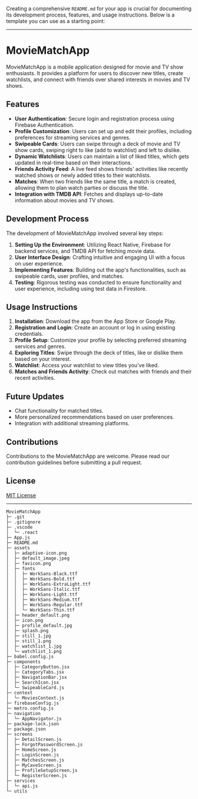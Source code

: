 Creating a comprehensive `README.md` for your app is crucial for documenting its development process, features, and usage instructions. Below is a template you can use as a starting point:

---

# MovieMatchApp

MovieMatchApp is a mobile application designed for movie and TV show enthusiasts. It provides a platform for users to discover new titles, create watchlists, and connect with friends over shared interests in movies and TV shows.

## Features

- **User Authentication**: Secure login and registration process using Firebase Authentication.
- **Profile Customization**: Users can set up and edit their profiles, including preferences for streaming services and genres.
- **Swipeable Cards**: Users can swipe through a deck of movie and TV show cards, swiping right to like (add to watchlist) and left to dislike.
- **Dynamic Watchlists**: Users can maintain a list of liked titles, which gets updated in real-time based on their interactions.
- **Friends Activity Feed**: A live feed shows friends' activities like recently watched shows or newly added titles to their watchlists.
- **Matches**: When two friends like the same title, a match is created, allowing them to plan watch parties or discuss the title.
- **Integration with TMDB API**: Fetches and displays up-to-date information about movies and TV shows.

## Development Process

The development of MovieMatchApp involved several key steps:

1. **Setting Up the Environment**: Utilizing React Native, Firebase for backend services, and TMDB API for fetching movie data.
2. **User Interface Design**: Crafting intuitive and engaging UI with a focus on user experience.
3. **Implementing Features**: Building out the app's functionalities, such as swipeable cards, user profiles, and matches.
4. **Testing**: Rigorous testing was conducted to ensure functionality and user experience, including using test data in Firestore.

## Usage Instructions

1. **Installation**: Download the app from the App Store or Google Play.
2. **Registration and Login**: Create an account or log in using existing credentials.
3. **Profile Setup**: Customize your profile by selecting preferred streaming services and genres.
4. **Exploring Titles**: Swipe through the deck of titles, like or dislike them based on your interest.
5. **Watchlist**: Access your watchlist to view titles you've liked.
6. **Matches and Friends Activity**: Check out matches with friends and their recent activities.

## Future Updates

- Chat functionality for matched titles.
- More personalized recommendations based on user preferences.
- Integration with additional streaming platforms.

## Contributions

Contributions to the MovieMatchApp are welcome. Please read our contribution guidelines before submitting a pull request.

## License

[MIT License](LICENSE.txt)

---

```
MovieMatchApp
├─ .git
├─ .gitignore
├─ .vscode
│  └─ .react
├─ App.js
├─ README.md
├─ assets
│  ├─ adaptive-icon.png
│  ├─ default_image.jpeg
│  ├─ favicon.png
│  ├─ fonts
│  │  ├─ WorkSans-Black.ttf
│  │  ├─ WorkSans-Bold.ttf
│  │  ├─ WorkSans-ExtraLight.ttf
│  │  ├─ WorkSans-Italic.ttf
│  │  ├─ WorkSans-Light.ttf
│  │  ├─ WorkSans-Medium.ttf
│  │  ├─ WorkSans-Regular.ttf
│  │  └─ WorkSans-Thin.ttf
│  ├─ header_default.png
│  ├─ icon.png
│  ├─ profile_default.jpg
│  ├─ splash.png
│  ├─ still_1.jpg
│  ├─ still_1.png
│  ├─ watchlist_1.jpg
│  └─ watchlist_1.png
├─ babel.config.js
├─ components
│  ├─ CategoryButton.jsx
│  ├─ CategoryTabs.jsx
│  ├─ NavigationBar.jsx
│  ├─ SearchIcon.jsx
│  └─ SwipeableCard.js
├─ context
│  └─ MoviesContext.js
├─ firebaseConfig.js
├─ metro.config.js
├─ navigation
│  └─ AppNavigator.js
├─ package-lock.json
├─ package.json
├─ screens
│  ├─ DetailScreen.js
│  ├─ ForgotPasswordScreen.js
│  ├─ HomeScreen.js
│  ├─ LoginScreen.js
│  ├─ MatchesScreen.js
│  ├─ MyCaveScreen.js
│  ├─ ProfileSetupScreen.js
│  └─ RegisterScreen.js
├─ services
│  └─ api.js
└─ utils

```